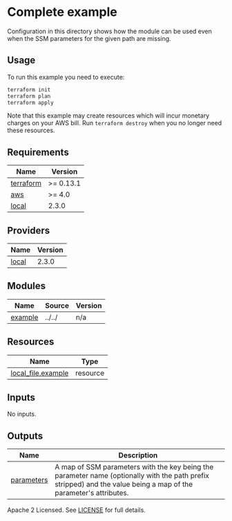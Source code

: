 # Complete example

Configuration in this directory shows how the module can be used even when the SSM parameters for the given path are missing.

## Usage

To run this example you need to execute:

```bash
terraform init
terraform plan
terraform apply
```

Note that this example may create resources which will incur monetary charges on your AWS bill. Run `terraform destroy` when you no longer need these resources.

<!-- markdownlint-disable -->
<!-- BEGINNING OF PRE-COMMIT-TERRAFORM DOCS HOOK -->
## Requirements

| Name | Version |
|------|---------|
| <a name="requirement_terraform"></a> [terraform](#requirement\_terraform) | >= 0.13.1 |
| <a name="requirement_aws"></a> [aws](#requirement\_aws) | >= 4.0 |
| <a name="requirement_local"></a> [local](#requirement\_local) | 2.3.0 |

## Providers

| Name | Version |
|------|---------|
| <a name="provider_local"></a> [local](#provider\_local) | 2.3.0 |

## Modules

| Name | Source | Version |
|------|--------|---------|
| <a name="module_example"></a> [example](#module\_example) | ../../ | n/a |

## Resources

| Name | Type |
|------|------|
| [local_file.example](https://registry.terraform.io/providers/hashicorp/local/2.3.0/docs/resources/file) | resource |

## Inputs

No inputs.

## Outputs

| Name | Description |
|------|-------------|
| <a name="output_parameters"></a> [parameters](#output\_parameters) | A map of SSM parameters with the key being the parameter name (optionally with the path prefix stripped) and the value being a map of the parameter's attributes. |
<!-- END OF PRE-COMMIT-TERRAFORM DOCS HOOK -->
<!-- markdownlint-restore -->

Apache 2 Licensed. See [LICENSE](https://github.com/credsimple/terraform-aws-datadog-vpc-endpoints/tree/master/LICENSE) for full details.
